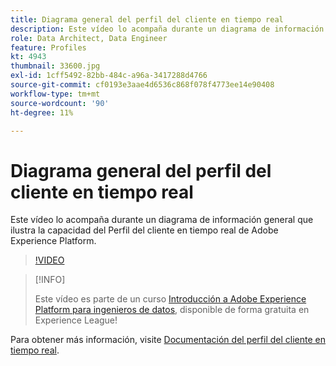 ```yaml
---
title: Diagrama general del perfil del cliente en tiempo real
description: Este vídeo lo acompaña durante un diagrama de información general que ilustra la capacidad del Perfil del cliente en tiempo real de Adobe Experience Platform.
role: Data Architect, Data Engineer
feature: Profiles
kt: 4943
thumbnail: 33600.jpg
exl-id: 1cff5492-82bb-484c-a96a-3417288d4766
source-git-commit: cf0193e3aae4d6536c868f078f4773ee14e90408
workflow-type: tm+mt
source-wordcount: '90'
ht-degree: 11%

---
```


# Diagrama general del perfil del cliente en tiempo real

Este vídeo lo acompaña durante un diagrama de información general que ilustra la capacidad del Perfil del cliente en tiempo real de Adobe Experience Platform.

>[!VIDEO](https://video.tv.adobe.com/v/33600?quality=12&learn=on)

>[!INFO]
>
> Este vídeo es parte de un curso [Introducción a Adobe Experience Platform para ingenieros de datos](https://experienceleague.adobe.com/?recommended=ExperiencePlatform-D-1-2020.2), disponible de forma gratuita en Experience League!

Para obtener más información, visite [Documentación del perfil del cliente en tiempo real](https://experienceleague.adobe.com/docs/experience-platform/profile/home.html?lang=es).

